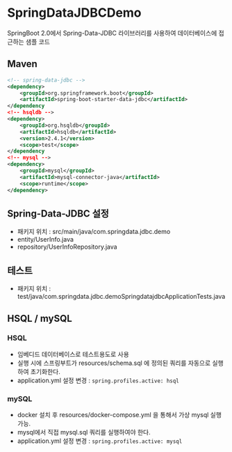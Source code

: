 # SpringDataJDBCDemo
SpringBoot 2.0에서 Spring-Data-JDBC 라이브러리를 사용하여 데이터베이스에 접근하는 샘플 코드

## Maven
```xml
<!-- spring-data-jdbc -->
<dependency>
    <groupId>org.springframework.boot</groupId>
    <artifactId>spring-boot-starter-data-jdbc</artifactId>
</dependency
<!-- hsqldb -->
<dependency>
    <groupId>org.hsqldb</groupId>
    <artifactId>hsqldb</artifactId>
    <version>2.4.1</version>
    <scope>test</scope>
</dependency
<!-- mysql -->
<dependency>
    <groupId>mysql</groupId>
    <artifactId>mysql-connector-java</artifactId>
    <scope>runtime</scope>
</dependency>
```

## Spring-Data-JDBC 설정
* 패키지 위치 : src/main/java/com.springdata.jdbc.demo
* entity/UserInfo.java
* repository/UserInfoRepository.java

## 테스트
* 패키지 위치 : test/java/com.springdata.jdbc.demoSpringdatajdbcApplicationTests.java

## HSQL / mySQL 

### HSQL
* 임베디드 데이터베이스로 테스트용도로 사용
* 실행 시에 스프링부트가 resources/schema.sql 에 정의된 쿼리를 자동으로 실행하여 초기화한다.
* application.yml 설정 변경 : `spring.profiles.active: hsql`

### mySQL
* docker 설치 후 resources/docker-compose.yml 을 통해서 가상 mysql 실행가능.
* mysql에서 직접 mysql.sql 쿼리를 실행하여야 한다.
* application.yml 설정 변경 : `spring.profiles.active: mysql`
